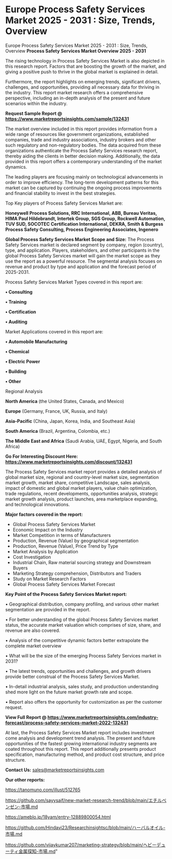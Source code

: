 # Europe Process Safety Services Market 2025 - 2031 : Size, Trends, Overview
Europe Process Safety Services Market 2025 - 2031 : Size, Trends, Overview
<Strong> Process Safety Services Market Overview 2025 - 2031</strong>

The rising technology in Process Safety Services Market is also depicted in this research report. Factors that are boosting the growth of the market, and giving a positive push to thrive in the global market is explained in detail.

Furthermore, the report highlights on emerging trends, significant drivers, challenges, and opportunities, providing all necessary data for thriving in the industry. This report market research offers a comprehensive perspective, including an in-depth analysis of the present and future scenarios within the industry.

<strong>Request Sample Report @ <a href=https://www.marketreportsinsights.com/sample/132431>https://www.marketreportsinsights.com/sample/132431</a></strong>

The market overview included in this report provides information from a wide range of resources like government organizations, established companies, trade and industry associations, industry brokers and other such regulatory and non-regulatory bodies. The data acquired from these organizations authenticate the Process Safety Services research report, thereby aiding the clients in better decision making. Additionally, the data provided in this report offers a contemporary understanding of the market dynamics.

The leading players are focusing mainly on technological advancements in order to improve efficiency. The long-term development patterns for this market can be captured by continuing the ongoing process improvements and financial stability to invest in the best strategies.

Top Key players of Process Safety Services Market are:

<strong>Honeywell Process Solutions, RRC International, ABB, Bureau Veritas, HIMA Paul Hildebrandt, Intertek Group, SGS Group, Rockwell Automation, TUV SUD, SOCOTEC Certification International, DEKRA, Smith & Burgess Process Safety Consulting, Process Engineering Associates, Ingenero</strong>

<strong><b>Global Process Safety Services Market Scope and Size:</b></strong>
The Process Safety Services market is declared segment by company, region (country), type, and application. Players, stakeholders, and other participants in the global Process Safety Services market will gain the market scope as they use the report as a powerful resource. The segmental analysis focuses on revenue and product by type and application and the forecast period of 2025-2031.

Process Safety Services Market Types covered in this report are:

<strong>• Consulting

• Training

• Certification

• Auditing</strong>

Market Applications covered in this report are:

<strong>• Automobile Manufacturing

• Chemical

• Electric Power

• Building

• Other</strong> 

Regional Analysis

<strong>North America</strong> (the United States, Canada, and Mexico)

<strong>Europe</strong> (Germany, France, UK, Russia, and Italy)

<strong>Asia-Pacific</strong> (China, Japan, Korea, India, and Southeast Asia)

<strong>South America</strong> (Brazil, Argentina, Colombia, etc.)

<strong>The Middle East and Africa</strong> (Saudi Arabia, UAE, Egypt, Nigeria, and South Africa)

<strong>Go For Interesting Discount Here: <a href=https://www.marketreportsinsights.com/discount/132431>https://www.marketreportsinsights.com/discount/132431</a></strong>

The Process Safety Services market report provides a detailed analysis of global market size, regional and country-level market size, segmentation market growth, market share, competitive Landscape, sales analysis, impact of domestic and global market players, value chain optimization, trade regulations, recent developments, opportunities analysis, strategic market growth analysis, product launches, area marketplace expanding, and technological innovations.

<strong><b>Major factors covered in the report:</b></strong>
<ul>
  <li>Global Process Safety Services Market </li>
  <li>Economic Impact on the Industry</li>
  <li>Market Competition in terms of Manufacturers</li>
  <li>Production, Revenue (Value) by geographical segmentation</li>
  <li>Production, Revenue (Value), Price Trend by Type</li>
  <li>Market Analysis by Application</li>
  <li>Cost Investigation</li>
  <li>Industrial Chain, Raw material sourcing strategy and Downstream Buyers</li>
  <li>Marketing Strategy comprehension, Distributors and Traders</li>
  <li>Study on Market Research Factors</li>
  <li>Global Process Safety Services Market Forecast</li>
</ul>

<strong><b>Key Point of the Process Safety Services Market report:</b></strong>

• Geographical distribution, company profiling, and various other market segmentation are provided in the report.

• For better understanding of the global Process Safety Services market status, the accurate market valuation which comprises of size, share, and revenue are also covered.

• Analysis of the competitive dynamic factors better extrapolate the complete market overview

• What will be the size of the emerging Process Safety Services market in 2031?

• The latest trends, opportunities and challenges, and growth drivers provide better construal of the Process Safety Services Market.

• In-detail industrial analysis, sales study, and production understanding shed more light on the future market growth rate and scope.

• Report also offers the opportunity for customization as per the customer request.

<strong><b>View Full Report @ <a href=https://www.marketreportsinsights.com/industry-forecast/process-safety-services-market-2022-132431>https://www.marketreportsinsights.com/industry-forecast/process-safety-services-market-2022-132431</a></b></strong>


At last, the Process Safety Services Market report includes investment come analysis and development trend analysis. The present and future opportunities of the fastest growing international industry segments are coated throughout this report. This report additionally presents product specification, manufacturing method, and product cost structure, and price structure.

<strong>Contact Us:</strong>
sales@marketreportsinsights.com

<strong>Our other reports:</strong>

<a href=https://tanomuno.com/illust/512765>https://tanomuno.com/illust/512765</a>

<a href=https://github.com/sayysaif/new-market-research-trend/blob/main/エチルベンゼン-市場.md>https://github.com/sayysaif/new-market-research-trend/blob/main/エチルベンゼン-市場.md</a>

<a href=https://ameblo.jp/18yam/entry-12889800054.html>https://ameblo.jp/18yam/entry-12889800054.html</a>

<a href=https://github.com/Hindavi23/Researchinsightsc/blob/main/ハーバルオイル-市場.md>https://github.com/Hindavi23/Researchinsightsc/blob/main/ハーバルオイル-市場.md</a>

<a href=https://github.com/vijaykumar207/marketing-strategy/blob/main/ヘビーデューティ金属探知-市場.md>https://github.com/vijaykumar207/marketing-strategy/blob/main/ヘビーデューティ金属探知-市場.md</a>"
